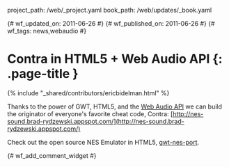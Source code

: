 project_path: /web/_project.yaml
book_path: /web/updates/_book.yaml

{# wf_updated_on: 2011-06-26 #}
{# wf_published_on: 2011-06-26 #}
{# wf_tags: news,webaudio #}

# Contra in HTML5 + Web Audio API {: .page-title }

{% include "_shared/contributors/ericbidelman.html" %}


Thanks to the power of GWT, HTML5, and the [Web Audio API](https://chromium.googlecode.com/svn/trunk/samples/audio/specification/specification.html) we can build the originator of everyone's favorite cheat code, Contra: [http://nes-sound.brad-rydzewski.appspot.com/](http://nes-sound.brad-rydzewski.appspot.com/)

Check out the open source NES Emulator in HTML5, [gwt-nes-port](https://code.google.com/p/gwt-nes-port/).



{# wf_add_comment_widget #}
